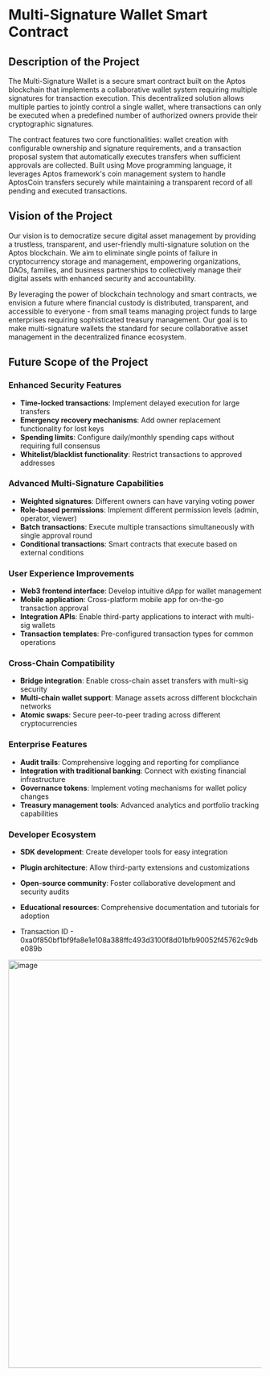 # Multi-Signature Wallet Smart Contract

## Description of the Project

The Multi-Signature Wallet is a secure smart contract built on the Aptos blockchain that implements a collaborative wallet system requiring multiple signatures for transaction execution. This decentralized solution allows multiple parties to jointly control a single wallet, where transactions can only be executed when a predefined number of authorized owners provide their cryptographic signatures.

The contract features two core functionalities: wallet creation with configurable ownership and signature requirements, and a transaction proposal system that automatically executes transfers when sufficient approvals are collected. Built using Move programming language, it leverages Aptos framework's coin management system to handle AptosCoin transfers securely while maintaining a transparent record of all pending and executed transactions.

## Vision of the Project

Our vision is to democratize secure digital asset management by providing a trustless, transparent, and user-friendly multi-signature solution on the Aptos blockchain. We aim to eliminate single points of failure in cryptocurrency storage and management, empowering organizations, DAOs, families, and business partnerships to collectively manage their digital assets with enhanced security and accountability.

By leveraging the power of blockchain technology and smart contracts, we envision a future where financial custody is distributed, transparent, and accessible to everyone - from small teams managing project funds to large enterprises requiring sophisticated treasury management. Our goal is to make multi-signature wallets the standard for secure collaborative asset management in the decentralized finance ecosystem.

## Future Scope of the Project

### Enhanced Security Features
- **Time-locked transactions**: Implement delayed execution for large transfers
- **Emergency recovery mechanisms**: Add owner replacement functionality for lost keys
- **Spending limits**: Configure daily/monthly spending caps without requiring full consensus
- **Whitelist/blacklist functionality**: Restrict transactions to approved addresses

### Advanced Multi-Signature Capabilities
- **Weighted signatures**: Different owners can have varying voting power
- **Role-based permissions**: Implement different permission levels (admin, operator, viewer)
- **Batch transactions**: Execute multiple transactions simultaneously with single approval round
- **Conditional transactions**: Smart contracts that execute based on external conditions

### User Experience Improvements
- **Web3 frontend interface**: Develop intuitive dApp for wallet management
- **Mobile application**: Cross-platform mobile app for on-the-go transaction approval
- **Integration APIs**: Enable third-party applications to interact with multi-sig wallets
- **Transaction templates**: Pre-configured transaction types for common operations

### Cross-Chain Compatibility
- **Bridge integration**: Enable cross-chain asset transfers with multi-sig security
- **Multi-chain wallet support**: Manage assets across different blockchain networks
- **Atomic swaps**: Secure peer-to-peer trading across different cryptocurrencies

### Enterprise Features
- **Audit trails**: Comprehensive logging and reporting for compliance
- **Integration with traditional banking**: Connect with existing financial infrastructure
- **Governance tokens**: Implement voting mechanisms for wallet policy changes
- **Treasury management tools**: Advanced analytics and portfolio tracking capabilities

### Developer Ecosystem
- **SDK development**: Create developer tools for easy integration
- **Plugin architecture**: Allow third-party extensions and customizations
- **Open-source community**: Foster collaborative development and security audits
- **Educational resources**: Comprehensive documentation and tutorials for adoption

- Transaction ID - 0xa0f850bf1bf9fa8e1e108a388ffc493d3100f8d01bfb90052f45762c9dbe089b
<img width="1901" height="810" alt="image" src="https://github.com/user-attachments/assets/d57d6a1a-5c3c-4775-92bb-649c358f89ee" />
